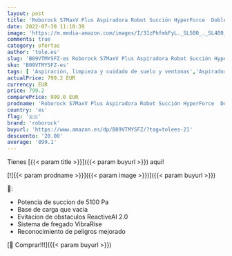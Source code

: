 ```yaml
---
layout: post
title: 'Roborock S7MaxV Plus Aspiradora Robot Succión HyperForce  Doble cámara LiDAR  Autonomía 180min  Potencia succión 5100Pa con estación de aspiración  Negro'
date: 2022-07-30 11:10:39
image: 'https://m.media-amazon.com/images/I/31zPhfmkFyL._SL500_._SL400_.jpg'
comments: true
category: ofertas
author: 'tole.es'
slug: 'B09VTMYSFZ-es Roborock S7MaxV Plus Aspiradora Robot Succión HyperForce...'
sku: 'B09VTMYSFZ-es'
tags: [ 'Aspiración, limpieza y cuidado de suelo y ventanas','Aspiradoras','Hogar y cocina','Robots aspiradores','roborock','🇪🇸', ]
actualPrice: 799.2 EUR
currency: EUR
price: 799.2
comparePrice: 999.0 EUR
prodname: 'Roborock S7MaxV Plus Aspiradora Robot Succión HyperForce  Doble cámara LiDAR  Autonomía 180min  Potencia succión 5100Pa con estación de aspiración  Negro'
country: 'es'
flag: '🇪🇸'
brand: 'roborock'
buyurl: 'https://www.amazon.es/dp/B09VTMYSFZ/?tag=tolees-21'
descuento: '20.00'
average: '899.1'
---
```


Tienes [{{< param title >}}]({{< param buyurl >}}) aqui!

[![{{< param prodname >}}]({{< param image >}})]({{< param buyurl >}})

🔎:

- Potencia de succion de 5100 Pa
- Base de carga que vacía
- Evitacion de obstaculos ReactiveAI 2.0
- Sistema de fregado VibraRise
- Reconocimiento de peligros mejorado

[🛒 Comprar!!!]({{< param buyurl >}})
